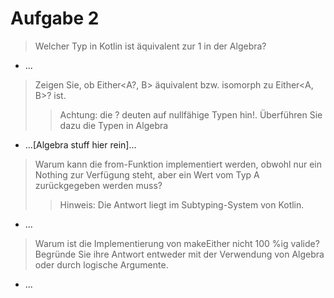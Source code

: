 # Aufgabe 2
> Welcher Typ in Kotlin ist äquivalent zur 1 in der Algebra?
- ...

> Zeigen Sie, ob Either<A?, B> äquivalent bzw. isomorph zu Either<A, B>? ist. 
>> Achtung: die ? deuten auf nullfähige Typen hin!. Überführen Sie dazu die Typen in Algebra
- ...[Algebra stuff hier rein]...

> Warum kann die from-Funktion implementiert werden, obwohl nur ein Nothing zur Verfügung steht, aber ein Wert vom Typ A zurückgegeben werden muss? 
>> Hinweis: Die Antwort liegt im Subtyping-System von Kotlin.
- ...

> Warum ist die Implementierung von makeEither nicht 100 %ig valide? Begründe Sie ihre Antwort entweder mit der Verwendung von Algebra oder durch logische Argumente.
- ...


